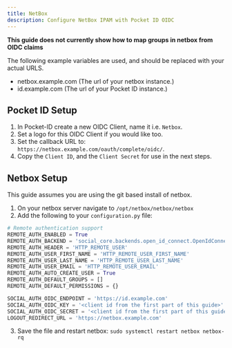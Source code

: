 ```yaml
---
title: NetBox
description: Configure NetBox IPAM with Pocket ID OIDC
---
```


**This guide does not currently show how to map groups in netbox from OIDC claims**

The following example variables are used, and should be replaced with your actual URLS.

- netbox.example.com (The url of your netbox instance.)
- id.example.com (The url of your Pocket ID instance.)

## Pocket ID Setup

1. In Pocket-ID create a new OIDC Client, name it i.e. `Netbox`.
2. Set a logo for this OIDC Client if you would like too.
3. Set the callback URL to: `https://netbox.example.com/oauth/complete/oidc/`.
4. Copy the `Client ID`, and the `Client Secret` for use in the next steps.

## Netbox Setup

This guide assumes you are using the git based install of netbox.

1. On your netbox server navigate to `/opt/netbox/netbox/netbox`
2. Add the following to your `configuration.py` file:

```python
# Remote authentication support
REMOTE_AUTH_ENABLED = True
REMOTE_AUTH_BACKEND = 'social_core.backends.open_id_connect.OpenIdConnectAuth'
REMOTE_AUTH_HEADER = 'HTTP_REMOTE_USER'
REMOTE_AUTH_USER_FIRST_NAME = 'HTTP_REMOTE_USER_FIRST_NAME'
REMOTE_AUTH_USER_LAST_NAME = 'HTTP_REMOTE_USER_LAST_NAME'
REMOTE_AUTH_USER_EMAIL = 'HTTP_REMOTE_USER_EMAIL'
REMOTE_AUTH_AUTO_CREATE_USER = True
REMOTE_AUTH_DEFAULT_GROUPS = []
REMOTE_AUTH_DEFAULT_PERMISSIONS = {}

SOCIAL_AUTH_OIDC_ENDPOINT = 'https://id.example.com'
SOCIAL_AUTH_OIDC_KEY = '<client id from the first part of this guide>'
SOCIAL_AUTH_OIDC_SECRET = '<client id from the first part of this guide>'
LOGOUT_REDIRECT_URL = 'https://netbox.example.com'
```

3. Save the file and restart netbox: `sudo systemctl restart netbox netbox-rq`

